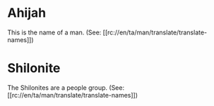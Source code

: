 # Ahijah

This is the name of a man. (See: [[rc://en/ta/man/translate/translate-names]])

# Shilonite

The Shilonites are a people group. (See: [[rc://en/ta/man/translate/translate-names]])

